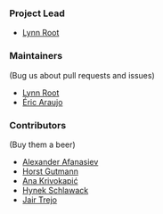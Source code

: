 ### Project Lead
* [Lynn Root](https://github.com/econchick)

### Maintainers 

(Bug us about pull requests and issues)
* [Lynn Root](https://github.com/econchick)
* [Éric Araujo](https://github.com/merwok)


### Contributors

(Buy them a beer)
* [Alexander Afanasiev](https://github.com/alecxe)
* [Horst Gutmann](https://github.com/zerok)
* [Ana Krivokapić](https://github.com/infraredgirl)
* [Hynek Schlawack](https://github.com/hynek)
* [Jair Trejo](https://github.com/jairtrejo)
